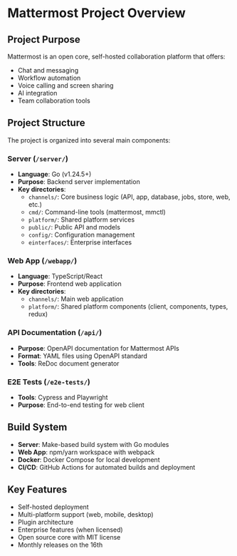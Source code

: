 # Mattermost Project Overview

## Project Purpose
Mattermost is an open core, self-hosted collaboration platform that offers:
- Chat and messaging
- Workflow automation
- Voice calling and screen sharing
- AI integration
- Team collaboration tools

## Project Structure
The project is organized into several main components:

### Server (`/server/`)
- **Language**: Go (v1.24.5+)
- **Purpose**: Backend server implementation
- **Key directories**:
  - `channels/`: Core business logic (API, app, database, jobs, store, web, etc.)
  - `cmd/`: Command-line tools (mattermost, mmctl)
  - `platform/`: Shared platform services
  - `public/`: Public API and models
  - `config/`: Configuration management
  - `einterfaces/`: Enterprise interfaces

### Web App (`/webapp/`)
- **Language**: TypeScript/React
- **Purpose**: Frontend web application
- **Key directories**:
  - `channels/`: Main web application
  - `platform/`: Shared platform components (client, components, types, redux)

### API Documentation (`/api/`)
- **Purpose**: OpenAPI documentation for Mattermost APIs
- **Format**: YAML files using OpenAPI standard
- **Tools**: ReDoc document generator

### E2E Tests (`/e2e-tests/`)
- **Tools**: Cypress and Playwright
- **Purpose**: End-to-end testing for web client

## Build System
- **Server**: Make-based build system with Go modules
- **Web App**: npm/yarn workspace with webpack
- **Docker**: Docker Compose for local development
- **CI/CD**: GitHub Actions for automated builds and deployment

## Key Features
- Self-hosted deployment
- Multi-platform support (web, mobile, desktop)
- Plugin architecture
- Enterprise features (when licensed)
- Open source core with MIT license
- Monthly releases on the 16th